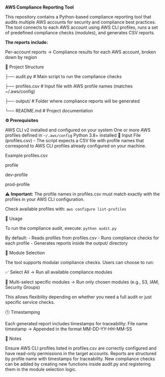 **AWS Compliance Reporting Tool**

This repository contains a Python-based compliance reporting tool that audits multiple AWS accounts for security and compliance best practices. The tool connects to each AWS account using AWS CLI profiles, runs a set of predefined compliance checks (modules), and generates CSV reports.

**The reports include:**

Per-account reports → Compliance results for each AWS account, broken down by region

📂 Project Structure

├── audit.py         # Main script to run the compliance checks

├── profiles.csv     # Input file with AWS profile names (matches ~/.aws/config)

├── output/          # Folder where compliance reports will be generated

└── README.md        # Project documentation

**⚙️ Prerequisites**

AWS CLI v2 installed and configured on your system
One or more AWS profiles defined in `~/.aws/config`
Python 3.8+ installed
📝 Input File (profiles.csv) - The script expects a CSV file with profile names that correspond to AWS CLI profiles already configured on your machine.

Example profiles.csv

profile

dev-profile

prod-profile

⚠️ **Important:** The profile names in profiles.csv must match exactly with the profiles in your AWS CLI configuration.

Check available profiles with: `aws configure list-profiles`

🚀 Usage

To run the compliance audit, execute: `python audit.py`

By default: - Reads profiles from profiles.csv - Runs compliance checks for each profile - Generates reports inside the output/ directory

📌 Module Selection

The tool supports modular compliance checks. Users can choose to run:

✅ Select All → Run all available compliance modules

🎯 Multi-select specific modules → Run only chosen modules (e.g., S3, IAM, Security Groups)

This allows flexibility depending on whether you need a full audit or just specific service checks.

🕒 Timestamping

Each generated report includes timestamps for traceability: File name timestamp → Appended in the format MM-DD-YY-HH-MM-SS

📌 Notes

Ensure AWS CLI profiles listed in profiles.csv are correctly configured and have read-only permissions in the target accounts.
Reports are structured by profile name with timestamps for traceability.
New compliance checks can be added by creating new functions inside audit.py and registering them in the module selection logic.

